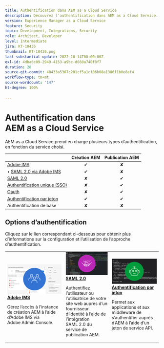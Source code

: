 ```yaml
---
title: Authentification dans AEM as a Cloud Service
description: Découvrez l’authentification dans AEM as a Cloud Service.
version: Experience Manager as a Cloud Service
feature: Security
topic: Development, Integrations, Security
role: Architect, Developer
level: Intermediate
jira: KT-10436
thumbnail: KT-10436.png
last-substantial-update: 2022-10-14T00:00:00Z
exl-id: 4dba6c09-2949-4153-a9bc-d660a740f8f7
duration: 28
source-git-commit: 48433a5367c281cf5a1c106b08a1306f1b0e8ef4
workflow-type: tm+mt
source-wordcount: '147'
ht-degree: 100%

---
```


# Authentification dans AEM as a Cloud Service

AEM as a Cloud Service prend en charge plusieurs types d’authentification, en fonction du service choisi.

|                       | Création AEM | Publication AEM |
|-----------------------|:----------:|:-----------:|
| [Adobe IMS](../accessing/overview.md) | ✔ | ✘ |
| • [SAML 2.0 via Adobe IMS](https://experienceleague.adobe.com/docs/experience-manager-cloud-service/content/security/ims-support.html?lang=fr#how-to-set-up) | ✔ | ✘ |
| [SAML 2.0](./saml-2-0.md) | ✘ | ✔ |
| [Authentification unique (SSO)](https://experienceleague.adobe.com/docs/experience-manager-cloud-service/content/sites/authoring/personalization/user-and-group-sync-for-publish-tier.html?lang=fr#integration-with-an-idp) | ✘ | ✔ |
| [Oauth](https://experienceleague.adobe.com/docs/experience-manager-cloud-service/content/sites/authoring/personalization/user-and-group-sync-for-publish-tier.html?lang=fr#integration-with-an-idp) | ✘ | ✔ |
| [Authentification par jeton](../../headless-tutorial/authentication/overview.md) | ✔ | ✔ |
| Authentification de base | ✘ | ✘ |

## Options d’authentification

Cliquez sur le lien correspondant ci-dessous pour obtenir plus d’informations sur la configuration et l’utilisation de l’approche d’authentification.

<table>
  <tr>
   <td>
      <a  href="../accessing/overview.md"><img alt="Adobe IMS" src="./assets/card--adobe-ims.png"/></a>
      <div><strong><a href="../accessing/overview.md">Adobe IMS</a></strong></div>
      <p>
          Gérez l’accès à l’instance de création AEM à l’aide d’Adobe IMS via Adobe Admin Console.
      </p>
    </td>   
   <td>
      <a  href="./saml-2-0.md"><img alt="SAML 2.0" src="./assets/card--saml-2-0.png"/></a>
      <div><strong><a href="./saml-2-0.md">SAML 2.0</a></strong></div>
      <p>
        Authentifiez l’utilisateur ou l’utilisatrice de votre site web auprès d’un fournisseur d’identité à l’aide de l’intégration SAML 2.0 du service de publication AEM.
      </p>
    </td>   
   <td>
      <a  href="../../headless-tutorial/authentication/overview.md"><img alt="Jeton" src="./assets/card--token.png"/></a>
      <div><strong><a href="../../headless-tutorial/authentication/overview.md">Authentification par jeton</a></strong></div>
      <p>
        Permet aux applications et aux middleware de s’authentifier auprès d’AEM à l’aide d’un jeton de service API.
      </p>
    </td>   
  </tr>
</table>
